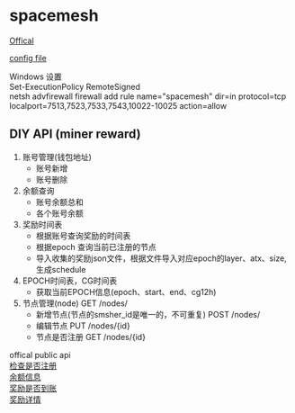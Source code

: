 # spacemesh
[Offical](https://docs.spacemesh.io/)  

[config file](https://configs.spacemesh.network/config.mainnet.json)

Windows 设置  
Set-ExecutionPolicy RemoteSigned  
netsh advfirewall firewall add rule name="spacemesh" dir=in protocol=tcp localport=7513,7523,7533,7543,10022-10025 action=allow  

## DIY API (miner reward)
1. 账号管理(钱包地址)
   + 账号新增
   + 账号删除
2. 余额查询
   + 账号余额总和
   + 各个账号余额
3. 奖励时间表
   + 根据账号查询奖励的时间表
   + 根据epoch 查询当前已注册的节点
   + 导入收集的奖励json文件，根据文件导入对应epoch的layer、atx、size,生成schedule
4. EPOCH时间表，CG时间表
   + 获取当前EPOCH信息(epoch、start、end、cg12h)
5. 节点管理(node) GET /nodes/
   + 新增节点(节点的smsher_id是唯一的，不可重复) POST /nodes/
   + 编辑节点 PUT /nodes/{id}
   + 节点是否注册 GET /nodes/{id}

offical public api  
[检查是否注册](https://mainnet-explorer-api.spacemesh.network/smeshers/0x{smesher_id})  
[余额信息](https://mainnet-explorer-api.spacemesh.network/accounts/sm1xxx)   
[奖励是否到账](https://mainnet-explorer-api.spacemesh.network/accounts/sm1xxx/rewards)  
[奖励详情](https://mainnet-explorer-api.spacemesh.network/rewards/65f753f6ef99155cfc20fda8)  
